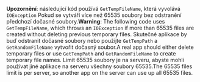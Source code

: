 <span data-ttu-id="c289f-101">**Upozornění**: následující kód používá `GetTempFileName`, která vyvolává `IOException` Pokud se vytváří více než 65535 soubory bez odstranění předchozí dočasné soubory.</span><span class="sxs-lookup"><span data-stu-id="c289f-101">**Warning**: The following code uses `GetTempFileName`, which throws an `IOException` if more than 65535 files are created without deleting previous temporary files.</span></span> <span data-ttu-id="c289f-102">Skutečné aplikace by buď odstranit dočasné soubory nebo použijte `GetTempPath` a `GetRandomFileName` vytvořit dočasný soubor.</span><span class="sxs-lookup"><span data-stu-id="c289f-102">A real app should either delete temporary files or use `GetTempPath` and `GetRandomFileName` to create temporary file names.</span></span> <span data-ttu-id="c289f-103">Limit 65535 soubory je na serveru, abyste mohli používat jiné aplikace na serveru všechny soubory 65535.</span><span class="sxs-lookup"><span data-stu-id="c289f-103">The 65535 files limit is per server, so another app on the server can use up all 65535 files.</span></span> 